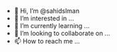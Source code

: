 - 👋 Hi, I’m @sahidslman
- 👀 I’m interested in ...
- 🌱 I’m currently learning ...
- 💞️ I’m looking to collaborate on ...
- 📫 How to reach me ...

<!---
sahidslman/sahidslman is a ✨ special ✨ repository because its `README.md` (this file) appears on your GitHub profile.
You can click the Preview link to take a look at your changes.
--->
